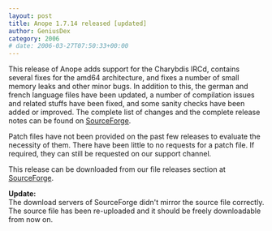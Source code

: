 ```yaml
---
layout: post
title: Anope 1.7.14 released [updated]
author: GeniusDex
category: 2006
# date: 2006-03-27T07:50:33+00:00
---
```


<!--
BEGIN SUMMARY
This new release of the development series adds support for Charybdis IRCd and contains quite a number of fixes. Read the full article for more information, or download the new version directly from <a href="https://sourceforge.net/project/showfiles.php?group_id=94081&package_id=100358&release_id=404991">SourceForge</a>.
END SUMMARY
-->

This release of Anope adds support for the Charybdis IRCd, contains several fixes for the amd64 architecture, and fixes a number of small memory leaks and other minor bugs. In addition to this, the german and french language files have been updated, a number of compilation issues and related stuffs have been fixed, and some sanity checks have been added or improved. The complete list of changes and the complete release notes can be found on <a href="https://sourceforge.net/project/shownotes.php?release_id=404991&group_id=94081">SourceForge</a>.</p><p>Patch files have not been provided on the past few releases to evaluate the necessity of them. There have been little to no requests for a patch file. If required, they can still be requested on our support channel.</p><p>This release can be downloaded from our file releases section at <a href="https://sourceforge.net/project/showfiles.php?group_id=94081&package_id=100358&release_id=404991">SourceForge</a>.</p><p><b>Update:</b><br />The download servers of SourceForge didn't mirror the source file correctly. The source file has been re-uploaded and it should be freely downloadable from now on.
